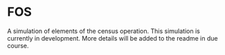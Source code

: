# FOS

A simulation of elements of the census operation. This simulation is currently 
in development. More details will be added to the readme in due course.
